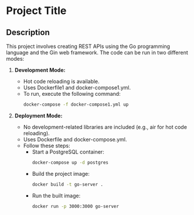 # Project Title

## Description

This project involves creating REST APIs using the Go programming language and the Gin web framework. 
The code can be run in two different modes:

1. **Development Mode:**
   - Hot code reloading is available.
   - Uses Dockerfile1 and docker-compose1.yml.
   - To run, execute the following command:
     ```bash
     docker-compose -f docker-compose1.yml up
     ```

2. **Deployment Mode:**
   - No development-related libraries are included (e.g., air for hot code reloading).
   - Uses Dockerfile and docker-compose.yml.
   - Follow these steps:
     - Start a PostgreSQL container:
       ```bash
       docker-compose up -d postgres
       ```
     - Build the project image:
       ```bash
       docker build -t go-server .
       ```
     - Run the built image:
       ```bash
       docker run -p 3000:3000 go-server
       ```